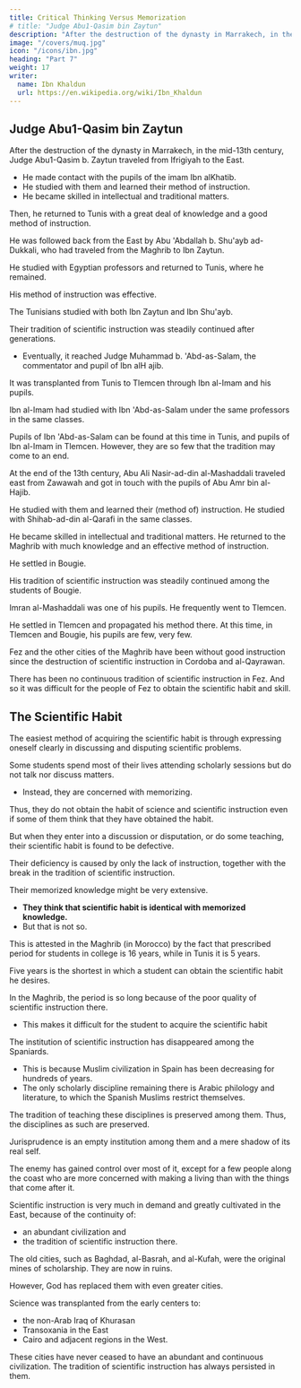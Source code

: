 ```yaml
---
title: Critical Thinking Versus Memorization
# title: "Judge Abu1-Qasim bin Zaytun"
description: "After the destruction of the dynasty in Marrakech, in the mid-13th century, Judge Abu1-Qasim b. Zaytun traveled from Ifrigiyah to the East"
image: "/covers/muq.jpg"
icon: "/icons/ibn.jpg"
heading: "Part 7"
weight: 17
writer:
  name: Ibn Khaldun
  url: https://en.wikipedia.org/wiki/Ibn_Khaldun
---
```



## Judge Abu1-Qasim bin Zaytun

After the destruction of the dynasty in Marrakech, in the mid-13th century, Judge Abu1-Qasim b. Zaytun traveled from Ifrigiyah to the East.
- He made contact with the pupils of the imam Ibn alKhatib.
- He studied with them and learned their method of instruction.
- He became skilled in intellectual and traditional matters.

Then, he returned to Tunis with a great deal of knowledge and a good method of instruction.

He was followed back from the East by Abu 'Abdallah b. Shu'ayb ad-Dukkali, who had traveled from the Maghrib to Ibn Zaytun. 

He studied with Egyptian professors and returned to Tunis, where he remained.

His method of instruction was effective.

The Tunisians studied with both Ibn Zaytun and Ibn Shu'ayb.

Their tradition of scientific instruction was steadily continued after generations. 
- Eventually, it reached Judge Muhammad b. 'Abd-as-Salam, the commentator and pupil of Ibn alH ajib.

It was transplanted from Tunis to Tlemcen through Ibn al-Imam and his pupils.

Ibn al-Imam had studied with Ibn 'Abd-as-Salam under the same professors in the same classes. 

Pupils of Ibn 'Abd-as-Salam can be found at this time in Tunis, and pupils of Ibn al-Imam in Tlemcen. However, they are so few that the tradition may come to an end.

At the end of the 13th century, Abu Ali Nasir-ad-din al-Mashaddali traveled east from Zawawah and got in touch with the pupils of Abu Amr bin al-Hajib. 

He studied with them and learned their (method of) instruction. He studied with Shihab-ad-din al-Qarafi in the same classes. 

He became skilled in intellectual and traditional matters. He returned to the Maghrib with much knowledge and an effective method of instruction. 

He settled in Bougie.

His tradition of scientific instruction was steadily continued among the students of Bougie. 

Imran al-Mashaddali was one of his pupils. He frequently went to Tlemcen. 

He settled in Tlemcen and propagated his method there. At this time, in Tlemcen and Bougie, his pupils are few, very few.

Fez and the other cities of the Maghrib have been without good instruction since the destruction of scientific instruction in Cordoba and al-Qayrawan.

There has been no continuous tradition of scientific instruction in Fez. And so it was difficult for the people of Fez to obtain the scientific habit and skill.


## The Scientific Habit

The easiest method of acquiring the scientific habit is through expressing oneself clearly in discussing and disputing scientific problems.

Some students spend most of their lives attending scholarly sessions but do not talk nor discuss matters.
- Instead, they are concerned with memorizing.

Thus, they do not obtain the habit of science and scientific instruction even if some of them think that they have obtained the habit.

But when they enter into a discussion or disputation, or do some teaching, their scientific habit is found to be defective. 

Their deficiency is caused by only the lack of instruction, together with the break in the tradition of scientific instruction. 

Their memorized knowledge might be very extensive. 
 <!-- may be more extensive than that of other scholars, because they are so much concerned with memorizing.  -->
- **They think that scientific habit is identical with memorized knowledge.** 
- But that is not so.

This is attested in the Maghrib (in Morocco) by the fact that prescribed period for students in college is 16 years, while in Tunis it is 5 years. 

Five years is the shortest in which a student can obtain the scientific habit he desires.

<!-- , or can realize that he will never be able to obtain it. -->

In the Maghrib, the period is so long because of the poor quality of scientific instruction there.
- This makes it difficult for the student to acquire the scientific habit

The institution of scientific instruction has disappeared among the Spaniards. 
- This is because Muslim civilization in Spain has been decreasing for hundreds of years. 
- The only scholarly discipline remaining there is Arabic philology and literature, to which the Spanish Muslims restrict themselves. 

The tradition of teaching these disciplines is preserved among them. Thus, the disciplines as such are preserved. 

Jurisprudence is an empty institution among them and a mere shadow of its real self. 

<!-- None of the intellectual disciplines remain because the tradition of scientific instruction has ceased to be cultivated in Spain because civilization there has deteriorated. -->

The enemy has gained control over most of it, except for a few people along the coast who are more concerned with making a living than with the things that come after it.

<!-- In the East, the tradition of scientific instruction has not ceased to be cultivated.  -->

Scientific instruction is very much in demand and greatly cultivated in the East, because of the continuity of:
- an abundant civilization and
- the tradition of scientific instruction there. 

The old cities, such as Baghdad, al-Basrah, and al-Kufah, were the original mines of scholarship. They are now in ruins.

However, God has replaced them with even greater cities.

Science was transplanted from the early centers to:
- the non-Arab Iraq of Khurasan
- Transoxania in the East
- Cairo and adjacent regions in the West. 

These cities have never ceased to have an abundant and continuous civilization. The tradition of scientific instruction has always persisted in them. 


